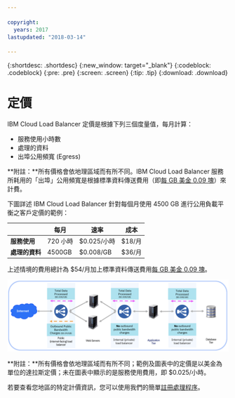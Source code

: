 ```yaml
---

copyright:
  years: 2017
lastupdated: "2018-03-14"

---
```


{:shortdesc: .shortdesc}
{:new_window: target="_blank"}
{:codeblock: .codeblock}
{:pre: .pre}
{:screen: .screen}
{:tip: .tip}
{:download: .download}


# 定價

IBM Cloud Load Balancer 定價是根據下列三個度量值，每月計算：

* 服務使用小時數
* 處理的資料
* 出埠公用頻寬 (Egress)

**附註：**所有價格會依地理區域而有所不同。IBM Cloud Load Balancer 服務所耗用的「出埠」公用頻寬是根據標準資料傳送費用（即[每 GB 美金 0.09 塊](https://www.ibm.com/cloud/bandwidth)）來計費。

下圖詳述 IBM Cloud Load Balancer 針對每個月使用 4500 GB 進行公用負載平衡之客戶定價的範例：

| | 每月 | 速率 | 成本 |
| ------------- | ------------- | ------------- | ------------- |
| **服務使用** | 720 小時 | $0.025/小時 | $18/月 |
| **處理的資料** | 4500GB | $0.008/GB | $36/月 |

上述情境的費用總計為 $54/月加上標準資料傳送費用[每 GB 美金 0.09 塊](https://www.ibm.com/cloud/bandwidth)。

![定價](./images/pricing.png)


**附註：**所有價格會依地理區域而有所不同；範例及圖表中的定價是以美金為單位的達拉斯定價；未在圖表中顯示的是服務使用費用，即 $0.025/小時。

若要查看您地區的特定計價資訊，您可以使用我們的簡單[註冊處理程序](https://console.bluemix.net/catalog/infrastructure/load-balancer-group)。
